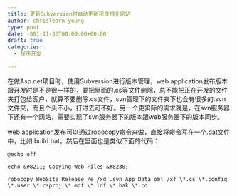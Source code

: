 ```yaml
---
title: 更新Subversion时自动更新项目相关网站
author: chrislearn young
type: post
date: -001-11-30T00:00:00+00:00
draft: true
categories:
  - 程序开发

---
```

在做Asp.net项目时，使用Subversion进行版本管理，web application发布版本跟开发时是不是很一样的，要把里面的.cs等文件删除，总不能把正在开发的文件夹打包给客户，就算不要删除.cs文件，svn管理下的文件夹下也会有很多的.svn文件夹，而且个头不小，打进去可不好。另一个更实际的需求就是，在svn服务器下还有一个网站，需要实现了svn服务器下的版本跟web服务器下的版本同步。

web application发布可以通过robocopy命令来做，直接将命令写在一个.dat文件中，比如:build.bat。然后在里面也是类似下面的代码：

```
@echo off

echo &#8211; Copying Web Files &#8230;
  
robocopy WebSite Release /e /xd .svn App_Data obj /xf \*.cs \*.config \*.user \*.csproj \*.mdf \*.ldf \*.bak \*.cd
```
